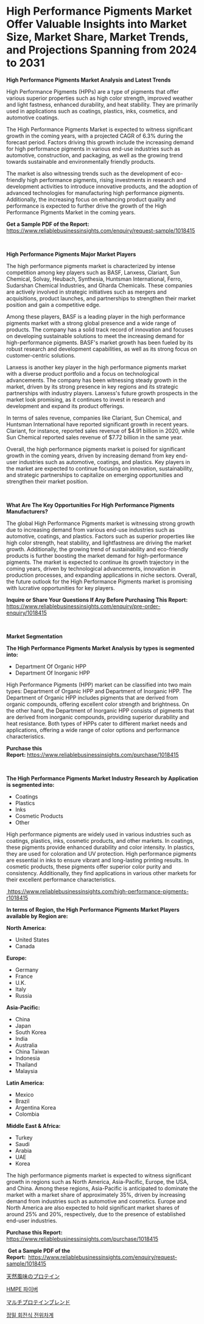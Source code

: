 <p><h1>High Performance Pigments Market Offer Valuable Insights into Market Size, Market Share, Market Trends, and Projections Spanning from 2024 to 2031</h1></p><p><strong>High Performance Pigments Market Analysis and Latest Trends</strong></p>
<p><p>High Performance Pigments (HPPs) are a type of pigments that offer various superior properties such as high color strength, improved weather and light fastness, enhanced durability, and heat stability. They are primarily used in applications such as coatings, plastics, inks, cosmetics, and automotive coatings.</p><p>The High Performance Pigments Market is expected to witness significant growth in the coming years, with a projected CAGR of 6.3% during the forecast period. Factors driving this growth include the increasing demand for high performance pigments in various end-use industries such as automotive, construction, and packaging, as well as the growing trend towards sustainable and environmentally friendly products.</p><p>The market is also witnessing trends such as the development of eco-friendly high performance pigments, rising investments in research and development activities to introduce innovative products, and the adoption of advanced technologies for manufacturing high performance pigments. Additionally, the increasing focus on enhancing product quality and performance is expected to further drive the growth of the High Performance Pigments Market in the coming years.</p></p>
<p><strong>Get a Sample PDF of the Report:&nbsp;</strong> <a href="https://www.reliablebusinessinsights.com/enquiry/request-sample/1018415">https://www.reliablebusinessinsights.com/enquiry/request-sample/1018415</a></p>
<p>&nbsp;</p>
<p><strong>High Performance Pigments Major Market Players</strong></p>
<p><p>The high performance pigments market is characterized by intense competition among key players such as BASF, Lanxess, Clariant, Sun Chemical, Solvay, Heubach, Synthesia, Huntsman International, Ferro, Sudarshan Chemical Industries, and Gharda Chemicals. These companies are actively involved in strategic initiatives such as mergers and acquisitions, product launches, and partnerships to strengthen their market position and gain a competitive edge.</p><p>Among these players, BASF is a leading player in the high performance pigments market with a strong global presence and a wide range of products. The company has a solid track record of innovation and focuses on developing sustainable solutions to meet the increasing demand for high-performance pigments. BASF's market growth has been fueled by its robust research and development capabilities, as well as its strong focus on customer-centric solutions.</p><p>Lanxess is another key player in the high performance pigments market with a diverse product portfolio and a focus on technological advancements. The company has been witnessing steady growth in the market, driven by its strong presence in key regions and its strategic partnerships with industry players. Lanxess's future growth prospects in the market look promising, as it continues to invest in research and development and expand its product offerings.</p><p>In terms of sales revenue, companies like Clariant, Sun Chemical, and Huntsman International have reported significant growth in recent years. Clariant, for instance, reported sales revenue of $4.91 billion in 2020, while Sun Chemical reported sales revenue of $7.72 billion in the same year.</p><p>Overall, the high performance pigments market is poised for significant growth in the coming years, driven by increasing demand from key end-user industries such as automotive, coatings, and plastics. Key players in the market are expected to continue focusing on innovation, sustainability, and strategic partnerships to capitalize on emerging opportunities and strengthen their market position.</p></p>
<p>&nbsp;</p>
<p><strong>What Are The Key Opportunities For High Performance Pigments Manufacturers?</strong></p>
<p><p>The global High Performance Pigments market is witnessing strong growth due to increasing demand from various end-use industries such as automotive, coatings, and plastics. Factors such as superior properties like high color strength, heat stability, and lightfastness are driving the market growth. Additionally, the growing trend of sustainability and eco-friendly products is further boosting the market demand for high-performance pigments. The market is expected to continue its growth trajectory in the coming years, driven by technological advancements, innovation in production processes, and expanding applications in niche sectors. Overall, the future outlook for the High Performance Pigments market is promising with lucrative opportunities for key players.</p></p>
<p><strong>Inquire or Share Your Questions If Any Before Purchasing This Report:</strong> <a href="https://www.reliablebusinessinsights.com/enquiry/pre-order-enquiry/1018415">https://www.reliablebusinessinsights.com/enquiry/pre-order-enquiry/1018415</a></p>
<p>&nbsp;</p>
<p><strong>Market Segmentation</strong></p>
<p><strong>The High Performance Pigments Market Analysis by types is segmented into:</strong></p>
<p><ul><li>Department Of Organic HPP</li><li>Department Of Inorganic HPP</li></ul></p>
<p><p>High Performance Pigments (HPP) market can be classified into two main types: Department of Organic HPP and Department of Inorganic HPP. The Department of Organic HPP includes pigments that are derived from organic compounds, offering excellent color strength and brightness. On the other hand, the Department of Inorganic HPP consists of pigments that are derived from inorganic compounds, providing superior durability and heat resistance. Both types of HPPs cater to different market needs and applications, offering a wide range of color options and performance characteristics.</p></p>
<p><strong>Purchase this Report:&nbsp;</strong><a href="https://www.reliablebusinessinsights.com/purchase/1018415">https://www.reliablebusinessinsights.com/purchase/1018415</a></p>
<p>&nbsp;</p>
<p><strong>The High Performance Pigments Market Industry Research by Application is segmented into:</strong></p>
<p><ul><li>Coatings</li><li>Plastics</li><li>Inks</li><li>Cosmetic Products</li><li>Other</li></ul></p>
<p><p>High performance pigments are widely used in various industries such as coatings, plastics, inks, cosmetic products, and other markets. In coatings, these pigments provide enhanced durability and color intensity. In plastics, they are used for coloration and UV protection. High performance pigments are essential in inks to ensure vibrant and long-lasting printing results. In cosmetic products, these pigments offer superior color purity and consistency. Additionally, they find applications in various other markets for their excellent performance characteristics.</p></p>
<p><a href="https://www.reliablebusinessinsights.com/high-performance-pigments-r1018415">&nbsp;https://www.reliablebusinessinsights.com/high-performance-pigments-r1018415</a></p>
<p><strong>In terms of Region, the High Performance Pigments Market Players available by Region are:</strong></p>
<p>
    <p> <strong> North America: </strong>
        <ul>
            <li>United States</li>
            <li>Canada</li>
        </ul>
        </p> 
    <p> <strong> Europe: </strong>
        <ul>
            <li>Germany</li>
            <li>France</li>
            <li>U.K.</li>
            <li>Italy</li>
            <li>Russia</li>
        </ul>
        </p> 
    <p> <strong> Asia-Pacific: </strong>
        <ul>
            <li>China</li>
            <li>Japan</li>
            <li>South Korea</li>
            <li>India</li>
            <li>Australia</li>
            <li>China Taiwan</li>
            <li>Indonesia</li>
            <li>Thailand</li>
            <li>Malaysia</li>
        </ul>
        </p> 
    <p> <strong> Latin America: </strong>
        <ul>
            <li>Mexico</li>
            <li>Brazil</li>
            <li>Argentina Korea</li>
            <li>Colombia</li>
        </ul>
        </p> 
    <p> <strong> Middle East & Africa: </strong>
        <ul>
            <li>Turkey</li>
            <li>Saudi</li>
            <li>Arabia</li>
            <li>UAE</li>
            <li>Korea</li>
        </ul>
    </p>
    </p>
<p><p>The high performance pigments market is expected to witness significant growth in regions such as North America, Asia-Pacific, Europe, the USA, and China. Among these regions, Asia-Pacific is anticipated to dominate the market with a market share of approximately 35%, driven by increasing demand from industries such as automotive and cosmetics. Europe and North America are also expected to hold significant market shares of around 25% and 20%, respectively, due to the presence of established end-user industries.</p></p>
<p><strong>Purchase this Report: </strong><a href="https://www.reliablebusinessinsights.com/purchase/1018415">https://www.reliablebusinessinsights.com/purchase/1018415</a></p>
<p>&nbsp;<strong>Get a Sample PDF of the Report:&nbsp;&nbsp;</strong><a href="https://www.reliablebusinessinsights.com/enquiry/request-sample/1018415">https://www.reliablebusinessinsights.com/enquiry/request-sample/1018415</a></p>
<p><strong></strong></p>
<p><p><a href="https://medium.com/@isabeleterson7845/%E5%A4%A9%E7%84%B6%E9%A2%A8%E5%91%B3%E3%81%AE%E3%83%97%E3%83%AD%E3%83%86%E3%82%A4%E3%83%B3%E5%B8%82%E5%A0%B4%E3%82%B7%E3%82%A7%E3%82%A2%E3%81%A8%E5%B8%82%E5%A0%B4%E5%88%86%E6%9E%90-%E6%88%90%E9%95%B7%E3%83%88%E3%83%AC%E3%83%B3%E3%83%89%E3%81%A8%E4%BA%88%E6%B8%AC-2024%E5%B9%B4%E3%81%8B%E3%82%892031%E5%B9%B4%E3%81%BE%E3%81%A7-886b3cabbbf3">天然風味のプロテイン</a></p><p><a href="https://medium.com/@eloisadavis47/%EA%B8%80%EB%A1%9C%EB%B2%8C-hmpe-%EC%84%AC%EC%9C%A0-%EC%8B%9C%EC%9E%A5-%EB%B6%80%EB%AC%B8-%EC%9C%A0%ED%98%95-%EC%9D%91%EC%9A%A9-%EC%8B%9C%EC%9E%A5-%EC%B0%B8%EA%B0%80%EC%9E%90-%EC%A0%84%EB%9E%B5-%EC%A7%80%EC%97%AD-%EC%84%B1%EC%9E%A5-%ED%86%B5%EC%B0%B0-%EB%B0%8F-%EB%AF%B8%EB%9E%98-%EC%98%88%EC%B8%A1-2024-2031-b144e517197f">HMPE 파이버</a></p><p><a href="https://medium.com/@isabeleterson7845/%E5%9B%BD%E9%9A%9B%E7%9A%84%E3%81%AA%E3%83%9E%E3%83%AB%E3%83%81%E3%83%97%E3%83%AD%E3%83%86%E3%82%A4%E3%83%B3%E3%83%96%E3%83%AC%E3%83%B3%E3%83%89%E5%B8%82%E5%A0%B4%E8%A6%8F%E6%A8%A1%E3%81%AF-%E5%B9%B4%E5%B9%B3%E5%9D%87%E6%88%90%E9%95%B7%E7%8E%8713-%E3%81%AB%E9%81%94%E3%81%99%E3%82%8B%E3%81%A8%E4%BA%88%E6%83%B3%E3%81%95%E3%82%8C%E3%81%A6%E3%81%8A%E3%82%8A-%E3%81%93%E3%81%AE%E3%83%AC%E3%83%9D%E3%83%BC%E3%83%88%E3%81%AF2024%E5%B9%B4%E3%81%8B%E3%82%892031%E5%B9%B4%E3%81%BE%E3%81%A7%E3%81%AE%E5%B8%82%E5%A0%B4%E6%88%90%E9%95%B7-%E3%83%88%E3%83%AC%E3%83%B3%E3%83%89-%E6%A9%9F%E4%BC%9A-%E4%BA%88%E6%B8%AC%E3%82%92%E3%82%AB%E3%83%90%E3%83%BC%E3%81%97%E3%81%A6%E3%81%84%E3%81%BE%E3%81%99-efe86a59b29a">マルチプロテインブレンド</a></p><p><a href="https://medium.com/@eloisadavis47/%EA%B3%A0%EC%A0%95%EB%B0%80-%ED%9A%8C%EC%A0%84%EC%8B%9D-%ED%8F%AC%ED%85%90%EC%85%94%EB%AF%B8%ED%84%B0-%EC%8B%9C%EC%9E%A5-%EA%B8%80%EB%A1%9C%EB%B2%8C-%EC%8B%9C%EC%9E%A5-%EB%8F%99%ED%96%A5-%EB%B0%8F-%ED%8C%90%EB%A7%A4-%EB%8F%99%ED%96%A5-2024%EB%85%84%EB%B6%80%ED%84%B0-2031%EB%85%84%EA%B9%8C%EC%A7%80-92493d520429">정밀 회전식 전위차계</a></p></p>